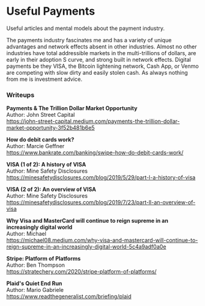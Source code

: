 # Useful Payments
Useful articles and mental models about the payment industry.

The payments industry fascinates me and has a variety of unique advantages and network effects absent in other industries. Almost no other industries have total addressible markets in the multi-trillions of dollars, are early in their adoption S curve, and strong built in network effects. Digital payments be they VISA, the Bitcoin lightening network, Cash App, or Venmo are competing with slow dirty and easily stolen cash. As always nothing from me is investment advice. 

### Writeups  

**Payments & The Trillion Dollar Market Opportunity**  
Author: John Street Capital  
https://john-street-capital.medium.com/payments-the-trillion-dollar-market-opportunity-3f52b481b6e5  

**How do debit cards work?**  
Author: Marcie Geffner   
https://www.bankrate.com/banking/swipe-how-do-debit-cards-work/  

**VISA (1 of 2): A history of VISA**  
Author: Mine Safety Disclosures  
https://minesafetydisclosures.com/blog/2019/5/29/part-l-a-history-of-visa  

**VISA (2 of 2): An overview of VISA**  
Author: Mine Safety Disclosures  
https://minesafetydisclosures.com/blog/2019/7/23/part-ll-an-overview-of-visa

**Why Visa and MasterCard will continue to reign supreme in an increasingly digital world**  
Author: Michael  
https://michael08.medium.com/why-visa-and-mastercard-will-continue-to-reign-supreme-in-an-increasingly-digital-world-5c4a9adf0a0e  

**Stripe: Platform of Platforms**  
Author: Ben Thompson  
https://stratechery.com/2020/stripe-platform-of-platforms/  

**Plaid's Quiet End Run**  
Author: Mario Gabriele    
https://www.readthegeneralist.com/briefing/plaid  

